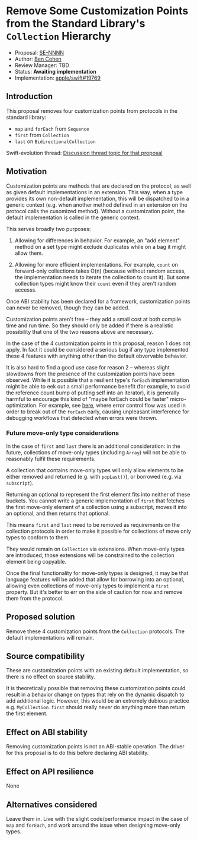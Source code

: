 # Remove Some Customization Points from the Standard Library's `Collection` Hierarchy

* Proposal: [SE-NNNN](NNNN-remove-customization-points.md)
* Author: [Ben Cohen](https://github.com/airspeedswift)
* Review Manager: TBD
* Status: **Awaiting implementation**
* Implementation: [apple/swift#19769](https://github.com/apple/swift/pull/19769)

## Introduction

This proposal removes four customization points from protocols in the
standard library:

- `map` and `forEach` from `Sequence`
- `first` from `Collection`
- `last` on `BidirectionalCollection`

Swift-evolution thread: [Discussion thread topic for that proposal](https://forums.swift.org/)

## Motivation

Customization points are methods that are declared on the protocol, as well as
given default implementations in an extension. This way, when a type provides
its own non-default implementation, this will be dispatched to in a generic
context (e.g. when another method defined in an extension on the protocol calls
the cusomized method). Without a customization point, the default
implementation is called in the generic context.

This serves broadly two purposes:

1. Allowing for differences in behavior. For example, an "add element" method on
  a set type might exclude duplicates while on a bag it might allow them.

2. Allowing for more efficient implementations. For example, `count` on
  forward-only collections takes O(n) (because without random access, the
  implementation needs to iterate the collection to count it). But some
  collection types might know their `count` even if they aren't random accesss.
  
Once ABI stability has been declared for a framework, customization points can
never be removed, though they can be added.

Customization points aren't free – they add a small cost at both compile time
and run time. So they should only be added if there is a realistic possibility
that one of the two reasons above are necessary. 

In the case of the 4 customization points in this proposal, reason 1 does not
apply. In fact it could be considered a serious bug if any type implemented
these 4 features with anything other than the default obvervable behavior.

It is also hard to find a good use case for reason 2 – whereas slight slowdowns
from the presence of the customization points have been observed. While it is
possible that a resilient type's `forEach` implementation might be able to eek
out a small performance benefit (for example, to avoid the reference count bump
of putting self into an iterator), it is generally harmful to encourage this
kind of "maybe forEach could be faster" micro-optimization. For example, see
[here](https://github.com/apple/swift/pull/17387), where error control flow was
used in order to break out of the `forEach` early, causing unpleasant
interference for debugging workflows that detected when errors were thrown.

### Future move-only type considerations

In the case of `first` and `last` there is an additional consideration: in the
future, collections of move-only types (including `Array`) will not be able
to reasonably fulfil these requirements.

A collection that contains move-only types will only allow elements to be
either removed and returned (e.g. with `popLast()`), or borrowed (e.g. via
`subscript`).

Returning an optional to represent the first element fits into neither of these
buckets. You cannot write a generic implementation of `first` that fetches the
first move-only element of a collection using a subscript, moves it into an
optional, and then returns that optional.

This means `first` and `last` need to be removed as requirements on the
collection protocols in order to make it possible for collections of move only
types to conform to them.

They would remain on `Collection` via extensions. When move-only types are
introduced, those extensions will be constrained to the collection element
being copyable.

Once the final functionality for move-only types is designed, it may be that
language features will be added that allow for borrowing into an optional,
allowing even collections of move-only types to implement a `first` property.
But it's better to err on the side of caution for now and remove them from
the protocol.

## Proposed solution

Remove these 4 customization points from the `Collection` protocols. The
default implementations will remain. 

## Source compatibility

These are customization points with an existing default implementation, so
there is no effect on source stability.

It is theoretically possible that removing these customization points could
result in a behavior change on types that rely on the dynamic dispatch to add
additional logic. However, this would be an extremely dubious practice e.g.
`MyCollection.first` should really never do anything more than return the first
element.

## Effect on ABI stability

Removing customization points is not an ABI-stable operation. The driver for
this proposal is to do this before declaring ABI stability.

## Effect on API resilience

None

## Alternatives considered

Leave them in. Live with the slight code/performance impact in the case of `map` and `forEach`, and work around the issue when designing move-only types.
